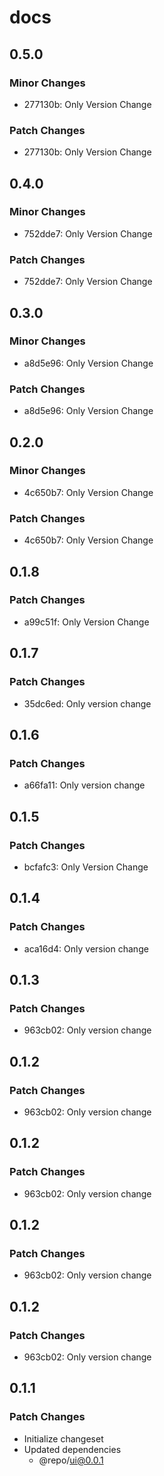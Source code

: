 # docs

## 0.5.0

### Minor Changes

- 277130b: Only Version Change

### Patch Changes

- 277130b: Only Version Change

## 0.4.0

### Minor Changes

- 752dde7: Only Version Change

### Patch Changes

- 752dde7: Only Version Change

## 0.3.0

### Minor Changes

- a8d5e96: Only Version Change

### Patch Changes

- a8d5e96: Only Version Change

## 0.2.0

### Minor Changes

- 4c650b7: Only Version Change

### Patch Changes

- 4c650b7: Only Version Change

## 0.1.8

### Patch Changes

- a99c51f: Only Version Change

## 0.1.7

### Patch Changes

- 35dc6ed: Only version change

## 0.1.6

### Patch Changes

- a66fa11: Only version change

## 0.1.5

### Patch Changes

- bcfafc3: Only Version Change

## 0.1.4

### Patch Changes

- aca16d4: Only version change

## 0.1.3

### Patch Changes

- 963cb02: Only version change

## 0.1.2

### Patch Changes

- 963cb02: Only version change

## 0.1.2

### Patch Changes

- 963cb02: Only version change

## 0.1.2

### Patch Changes

- 963cb02: Only version change

## 0.1.2

### Patch Changes

- 963cb02: Only version change

## 0.1.1

### Patch Changes

- Initialize changeset
- Updated dependencies
  - @repo/ui@0.0.1
